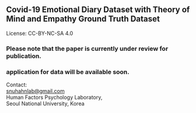 ## Covid-19 Emotional Diary Dataset with Theory of Mind and Empathy Ground Truth Dataset

License: CC-BY-NC-SA 4.0

### Please note that the paper is currently under review for publication. 

### application for data will be available soon.

Contact: <br>
snuhahnlab@gmail.com <br>
Human Factors Psychology Laboratory, <br>
Seoul National University, Korea <br>

